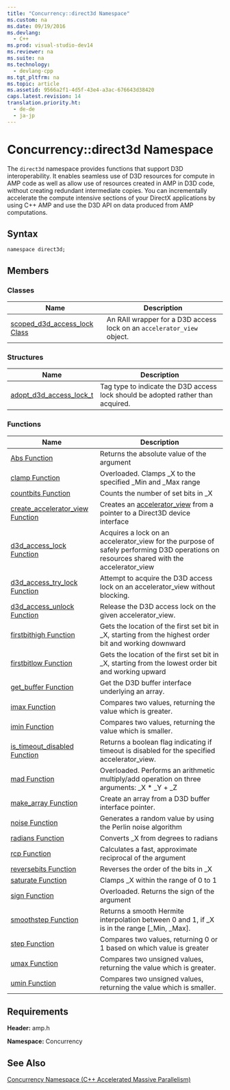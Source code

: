 ```yaml
---
title: "Concurrency::direct3d Namespace"
ms.custom: na
ms.date: 09/19/2016
ms.devlang: 
  - C++
ms.prod: visual-studio-dev14
ms.reviewer: na
ms.suite: na
ms.technology: 
  - devlang-cpp
ms.tgt_pltfrm: na
ms.topic: article
ms.assetid: 9566a2f1-4d5f-43e4-a3ac-676643d38420
caps.latest.revision: 14
translation.priority.ht: 
  - de-de
  - ja-jp
---
```

# Concurrency::direct3d Namespace
The `direct3d` namespace provides functions that support D3D interoperability. It enables seamless use of D3D resources for compute in AMP code as well as allow use of resources created in AMP in D3D code, without creating redundant intermediate copies. You can incrementally accelerate the compute intensive sections of your DirectX applications by using C++ AMP and use the D3D API on data produced from AMP computations.  
  
## Syntax  
  
```  
namespace direct3d;  
```  
  
## Members  
  
### Classes  
  
|Name|Description|  
|----------|-----------------|  
|[scoped_d3d_access_lock Class](../vs140/scoped_d3d_access_lock-Class.md)|An RAII wrapper for a D3D access lock on an `accelerator_view` object.|  
  
### Structures  
  
|Name|Description|  
|----------|-----------------|  
|[adopt_d3d_access_lock_t](../vs140/adopt_d3d_access_lock_t-Structure.md)|Tag type to indicate the D3D access lock should be adopted rather than acquired.|  
  
### Functions  
  
|Name|Description|  
|----------|-----------------|  
|[Abs Function](../vs140/abs-Function.md)|Returns the absolute value of the argument|  
|[clamp Function](../vs140/clamp-Function.md)|Overloaded. Clamps _X to the specified _Min and _Max range|  
|[countbits Function](../vs140/countbits-Function.md)|Counts the number of set bits in _X|  
|[create_accelerator_view Function](../vs140/create_accelerator_view-Function.md)|Creates an [accelerator_view](../vs140/accelerator_view-Class.md) from a pointer to a Direct3D device interface|  
|[d3d_access_lock Function](../vs140/d3d_access_lock-Function.md)|Acquires a lock on an accelerator_view for the purpose of safely performing D3D operations on resources shared with the accelerator_view|  
|[d3d_access_try_lock Function](../vs140/d3d_access_try_lock-Function.md)|Attempt to acquire the D3D access lock on an accelerator_view without blocking.|  
|[d3d_access_unlock Function](../vs140/d3d_access_unlock-Function.md)|Release the D3D access lock on the given accelerator_view.|  
|[firstbithigh Function](../vs140/firstbithigh-Function.md)|Gets the location of the first set bit in _X, starting from the highest order bit and working downward|  
|[firstbitlow Function](../vs140/firstbitlow-Function.md)|Gets the location of the first set bit in _X, starting from the lowest order bit and working upward|  
|[get_buffer Function](../vs140/get_buffer-Function.md)|Get the D3D buffer interface underlying an array.|  
|[imax Function](../vs140/imax-Function.md)|Compares two values, returning the value which is greater.|  
|[imin Function](../vs140/imin-Function.md)|Compares two values, returning the value which is smaller.|  
|[is_timeout_disabled Function](../vs140/is_timeout_disabled-Function.md)|Returns a boolean flag indicating if timeout is disabled for the specified accelerator_view.|  
|[mad Function](../vs140/mad-Function.md)|Overloaded. Performs an arithmetic multiply/add operation on three arguments: _X * _Y + _Z|  
|[make_array Function](../vs140/make_array-Function.md)|Create an array from a D3D buffer interface pointer.|  
|[noise Function](../vs140/noise-Function.md)|Generates a random value by using the Perlin noise algorithm|  
|[radians Function](../vs140/radians-Function.md)|Converts _X from degrees to radians|  
|[rcp Function](../vs140/rcp-Function.md)|Calculates a fast, approximate reciprocal of the argument|  
|[reversebits Function](../vs140/reversebits-Function.md)|Reverses the order of the bits in _X|  
|[saturate Function](../vs140/saturate-Function.md)|Clamps _X within the range of 0 to 1|  
|[sign Function](../vs140/sign-Function.md)|Overloaded. Returns the sign of the argument|  
|[smoothstep Function](../vs140/smoothstep-Function.md)|Returns a smooth Hermite interpolation between 0 and 1, if _X is in the range [_Min, _Max].|  
|[step Function](../vs140/step-Function.md)|Compares two values, returning 0 or 1 based on which value is greater|  
|[umax Function](../vs140/umax-Function.md)|Compares two unsigned values, returning the value which is greater.|  
|[umin Function](../vs140/umin-Function.md)|Compares two unsigned values, returning the value which is smaller.|  
  
## Requirements  
 **Header:** amp.h  
  
 **Namespace:** Concurrency  
  
## See Also  
 [Concurrency Namespace (C++ Accelerated Massive Parallelism)](../vs140/Concurrency-Namespace--C---AMP-.md)